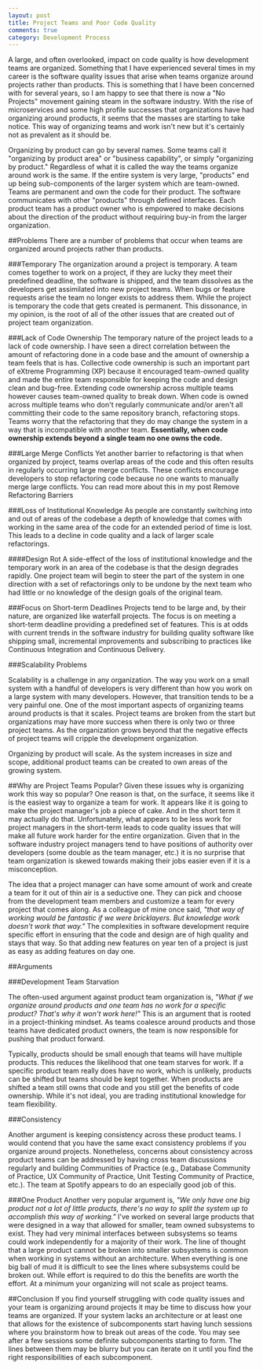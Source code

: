 ```yaml
---
layout: post
title: Project Teams and Poor Code Quality 
comments: true
category: Development Process
---
```


A large, and often overlooked, impact on code quality is how development teams are organized. Something that I have experienced several times in my career is the software quality issues that arise when teams organize around projects rather than products. This is something that I have been concerned with for several years, so I am happy to see that there is now a "No Projects" movement gaining steam in the software industry. With the rise of microservices and some high profile successes that organizations have had organizing around products, it seems that the masses are starting to take notice. This way of organizing teams and work isn't new but it's certainly not as prevalent as it should be.

<!--more-->
Organizing by product can go by several names. Some teams call it "organizing by product area" or "business capability", or simply "organizing by product." Regardless of what it is called the way the teams organize around work is the same. If the entire system is very large, "products" end up being sub-components of the larger system which are team-owned. Teams are permanent and own the code for their product. The software communicates with other "products" through defined interfaces. Each product team has a product owner who is empowered to make decisions about the direction of the product without requiring buy-in from the larger organization.

##Problems
There are a number of problems that occur when teams are organized around projects rather than products.
 
###Temporary
The organization around a project is temporary. A team comes together to work on a project, if they are lucky they meet their predefined deadline, the software is shipped, and the team dissolves as the developers get assimilated into new project teams. When bugs or feature requests arise the team no longer exists to address them. While the project is temporary the code that gets created is permanent. This dissonance, in my opinion, is the root of all of the other issues that are created out of project team organization.

###Lack of Code Ownership
The temporary nature of the project leads to a lack of code ownership. I have seen a direct correlation between the amount of refactoring done in a code base and the amount of ownership a team feels that is has. Collective code ownership is such an important part of eXtreme Programming (XP) because it encouraged team-owned quality and made the entire team responsible for keeping the code and design clean and bug-free. Extending code ownership across multiple teams however causes team-owned quality to break down. When code is owned across multiple teams who don't regularly communicate and/or aren't all committing their code to the same repository branch, refactoring stops. Teams worry that the refactoring that they do may change the system in a way that is incompatible with another team. **Essentially, when code ownership extends beyond a single team no one owns the code.**

###Large Merge Conflicts
Yet another barrier to refactoring is that when organized by project, teams overlap areas of the code and this often results in regularly occurring large merge conflicts. These conflicts encourage developers to stop refactoring code because no one wants to manually merge large conflicts. You can read more about this in my post <LINK>Remove Refactoring Barriers</LINK>

###Loss of Institutional Knowledge
As people are constantly switching into and out of areas of the codebase a depth of knowledge that comes with working in the same area of the code for an extended period of time is lost. This leads to a decline in code quality and a lack of larger scale refactorings. 

####Design Rot
A side-effect of the loss of institutional knowledge and the temporary work in an area of the codebase is that the design degrades rapidly. One project team will begin to steer the part of the system in one direction with a set of refactorings only to be undone by the next team who had little or no knowledge of the design goals of the original team.

###Focus on Short-term Deadlines 
Projects tend to be large and, by their nature, are organized like waterfall projects. The focus is on meeting a short-term deadline providing a predefined set of features. This is at odds with current trends in the software industry for building quality software like shipping small, incremental improvements and subscribing to practices like Continuous Integration and Continuous Delivery.

###Scalability Problems

Scalability is a challenge in any organization. The way you work on a small system with a handful of developers is very different than how you work on a large system with many developers. However, that transition tends to be a very painful one. One of the most important aspects of organizing teams around products is that it scales. Project teams are broken from the start but organizations may have more success when there is only two or three project teams. As the organization grows beyond that the negative effects of project teams will cripple the development organization.

Organizing by product will scale. As the system increases in size and scope, additional product teams can be created to own areas of the growing system. 

##Why are Project Teams Popular?
Given these issues why is organizing work this way so popular? One reason is that, on the surface, it seems like it is the easiest way to organize a team for work. It appears like it is going to make the project manager's job a piece of cake. And in the short term it may actually do that. Unfortunately, what appears to be less work for project managers in the short-term leads to code quality issues that will make all future work harder for the entire organization. Given that in the software industry project managers tend to have positions of authority over developers (some double as the team manager, etc.) it is no surprise that team organization is skewed towards making their jobs easier even if it is a misconception.

The idea that a project manager can have some amount of work and create a team for it out of thin air is a seductive one. They can pick and choose from the development team members and customize a team for every project that comes along. As a colleague of mine once said, *"that way of working would be fantastic if we were bricklayers. But knowledge work doesn't work that way."* The complexities in software development require specific effort in ensuring that the code and design are of high quality and stays that way. So that adding new features on year ten of a project is just as easy as adding features on day one.

##Arguments

###Development Team Starvation

The often-used argument against product team organization is, *"What if we organize around products and one team has no work for a specific product? That's why it won't work here!"* This is an argument that is rooted in a project-thinking mindset. As teams coalesce around products and those teams have dedicated product owners, the team is now responsible for pushing that product forward. 

Typically, products should be small enough that teams will have multiple products. This reduces the likelihood that one team starves for work. If a specific product team really does have no work, which is unlikely, products can be shifted but teams should be kept together. When products are shifted a team still owns that code and you still get the benefits of code ownership. While it's not ideal, you are trading institutional knowledge for team flexibility. 

###Consistency

Another argument is keeping consistency across these product teams. I would contend that you have the same exact consistency problems if you organize around projects. Nonetheless, concerns about consistency across product teams can be addressed by having cross team discussions regularly and building Communities of Practice (e.g., Database Community of Practice, UX Community of Practice, Unit Testing Community of Practice, etc.). The team at Spotify appears to do an especially good job of this.  

###One Product
Another very popular argument is, *"We only have one big product not a lot of little products, there's no way to split the system up to accomplish this way of working."* I've worked on several large products that were designed in a way that allowed for smaller, team owned subsystems to exist. They had very minimal interfaces between subsystems so teams could work independently for a majority of their work. The line of thought that a large product cannot be broken into smaller subsystems is common when working in systems without an architecture. When everything is one big ball of mud it is difficult to see the lines where subsystems could be broken out.  While effort is required to do this the benefits are worth the effort.  At a minimum your organizing will not scale as project teams. 

##Conclusion 
If you find yourself struggling with code quality issues and your team is organizing around projects it may be time to discuss how your teams are organized. If your system lacks an architecture or at least one that allows for the existence of subcomponents start having lunch sessions where you brainstorm how to break out areas of the code. You may see after a few sessions some definite subcomponents starting to form. The lines between them may be blurry but you can iterate on it until you find the right responsibilities of each subcomponent.

